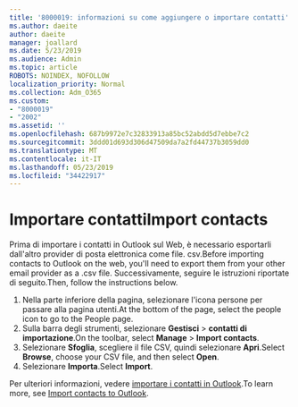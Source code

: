 ```yaml
---
title: '8000019: informazioni su come aggiungere o importare contatti'
ms.author: daeite
author: daeite
manager: joallard
ms.date: 5/23/2019
ms.audience: Admin
ms.topic: article
ROBOTS: NOINDEX, NOFOLLOW
localization_priority: Normal
ms.collection: Adm_O365
ms.custom:
- "8000019"
- "2002"
ms.assetid: ''
ms.openlocfilehash: 687b9972e7c32833913a85bc52abdd5d7ebbe7c2
ms.sourcegitcommit: 3ddd01d693d306d47509da7a2fd44737b3059dd0
ms.translationtype: MT
ms.contentlocale: it-IT
ms.lasthandoff: 05/23/2019
ms.locfileid: "34422917"
---
```

# <a name="import-contacts"></a><span data-ttu-id="4620d-102">Importare contatti</span><span class="sxs-lookup"><span data-stu-id="4620d-102">Import contacts</span></span>

<span data-ttu-id="4620d-103">Prima di importare i contatti in Outlook sul Web, è necessario esportarli dall'altro provider di posta elettronica come file. csv.</span><span class="sxs-lookup"><span data-stu-id="4620d-103">Before importing contacts to Outlook on the web, you'll need to export them from your other email provider as a .csv file.</span></span> <span data-ttu-id="4620d-104">Successivamente, seguire le istruzioni riportate di seguito.</span><span class="sxs-lookup"><span data-stu-id="4620d-104">Then, follow the instructions below.</span></span>

1. <span data-ttu-id="4620d-105">Nella parte inferiore della pagina, selezionare l'icona persone per passare alla pagina utenti.</span><span class="sxs-lookup"><span data-stu-id="4620d-105">At the bottom of the page, select the people icon to go to the People page.</span></span>
2. <span data-ttu-id="4620d-106">Sulla barra degli strumenti, selezionare **Gestisci** > **contatti di importazione**.</span><span class="sxs-lookup"><span data-stu-id="4620d-106">On the toolbar, select **Manage** > **Import contacts**.</span></span>
3. <span data-ttu-id="4620d-107">Selezionare **Sfoglia**, scegliere il file CSV, quindi selezionare **Apri**.</span><span class="sxs-lookup"><span data-stu-id="4620d-107">Select **Browse**, choose your CSV file, and then select **Open**.</span></span>
4. <span data-ttu-id="4620d-108">Selezionare **Importa**.</span><span class="sxs-lookup"><span data-stu-id="4620d-108">Select **Import**.</span></span>

<span data-ttu-id="4620d-109">Per ulteriori informazioni, vedere [importare i contatti in Outlook](https://support.office.com/article/bb796340-b58a-46c1-90c7-b549b8f3c5f8#ID0EAACAAA=Outlook_on_the_web).</span><span class="sxs-lookup"><span data-stu-id="4620d-109">To learn more, see [Import contacts to Outlook](https://support.office.com/article/bb796340-b58a-46c1-90c7-b549b8f3c5f8#ID0EAACAAA=Outlook_on_the_web).</span></span>

